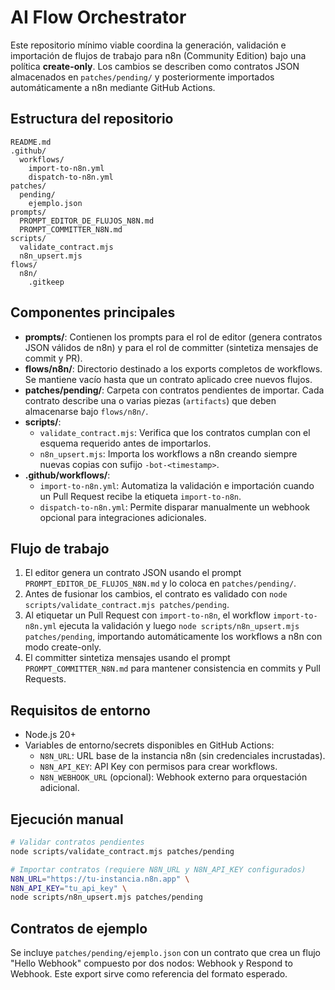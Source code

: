 # AI Flow Orchestrator

Este repositorio mínimo viable coordina la generación, validación e importación de flujos de trabajo para n8n (Community Edition) bajo una política **create-only**. Los cambios se describen como contratos JSON almacenados en `patches/pending/` y posteriormente importados automáticamente a n8n mediante GitHub Actions.

## Estructura del repositorio

```
README.md
.github/
  workflows/
    import-to-n8n.yml
    dispatch-to-n8n.yml
patches/
  pending/
    ejemplo.json
prompts/
  PROMPT_EDITOR_DE_FLUJOS_N8N.md
  PROMPT_COMMITTER_N8N.md
scripts/
  validate_contract.mjs
  n8n_upsert.mjs
flows/
  n8n/
    .gitkeep
```

## Componentes principales

- **prompts/**: Contienen los prompts para el rol de editor (genera contratos JSON válidos de n8n) y para el rol de committer (sintetiza mensajes de commit y PR).
- **flows/n8n/**: Directorio destinado a los exports completos de workflows. Se mantiene vacío hasta que un contrato aplicado cree nuevos flujos.
- **patches/pending/**: Carpeta con contratos pendientes de importar. Cada contrato describe una o varias piezas (`artifacts`) que deben almacenarse bajo `flows/n8n/`.
- **scripts/**:
  - `validate_contract.mjs`: Verifica que los contratos cumplan con el esquema requerido antes de importarlos.
  - `n8n_upsert.mjs`: Importa los workflows a n8n creando siempre nuevas copias con sufijo `-bot-<timestamp>`.
- **.github/workflows/**:
  - `import-to-n8n.yml`: Automatiza la validación e importación cuando un Pull Request recibe la etiqueta `import-to-n8n`.
  - `dispatch-to-n8n.yml`: Permite disparar manualmente un webhook opcional para integraciones adicionales.

## Flujo de trabajo

1. El editor genera un contrato JSON usando el prompt `PROMPT_EDITOR_DE_FLUJOS_N8N.md` y lo coloca en `patches/pending/`.
2. Antes de fusionar los cambios, el contrato es validado con `node scripts/validate_contract.mjs patches/pending`.
3. Al etiquetar un Pull Request con `import-to-n8n`, el workflow `import-to-n8n.yml` ejecuta la validación y luego `node scripts/n8n_upsert.mjs patches/pending`, importando automáticamente los workflows a n8n con modo create-only.
4. El committer sintetiza mensajes usando el prompt `PROMPT_COMMITTER_N8N.md` para mantener consistencia en commits y Pull Requests.

## Requisitos de entorno

- Node.js 20+
- Variables de entorno/secrets disponibles en GitHub Actions:
  - `N8N_URL`: URL base de la instancia n8n (sin credenciales incrustadas).
  - `N8N_API_KEY`: API Key con permisos para crear workflows.
  - `N8N_WEBHOOK_URL` (opcional): Webhook externo para orquestación adicional.

## Ejecución manual

```bash
# Validar contratos pendientes
node scripts/validate_contract.mjs patches/pending

# Importar contratos (requiere N8N_URL y N8N_API_KEY configurados)
N8N_URL="https://tu-instancia.n8n.app" \
N8N_API_KEY="tu_api_key" \
node scripts/n8n_upsert.mjs patches/pending
```

## Contratos de ejemplo

Se incluye `patches/pending/ejemplo.json` con un contrato que crea un flujo "Hello Webhook" compuesto por dos nodos: Webhook y Respond to Webhook. Este export sirve como referencia del formato esperado.
